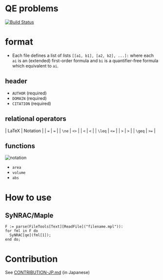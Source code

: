 QE problems
===========

[![Build Status](https://travis-ci.org/hiwane/qe_problems.svg)](https://travis-ci.org/hiwane/qe_problems)

# format

- Each file defines a list of lists `[[a1, b1], [a2, b2], ...]:`
where each `ai` is an (extended) first-order formula and
`bi` is a quantifier-free formula which equivalent to `ai`.

## header

- `AUTHOR` (required)
- `DOMAIN` (required)
- `CITATION` (required)

## relational operators

| LaTeX  | Notation |
| `=`    | `=`      |
| `\ne`  | `<>`     |
| `<`    | `<`      |
| `\leq` | `<=`     |
| `>`    | `>`      |
| `\geq` | `>=`     |

## functions

![notation](https://raw.githubusercontent.com/hiwane/qe_problems/master/img/notation.png)

- `area`
- `volume`
- `abs`

# How to use

## SyNRAC/Maple

```maple
F := parse(FileTools[Text][ReadFile]("filename.mpl")):
for fml in F do
  SyNRAC[qe](fml[1]);
end do;
```

# Contribution

See [CONTRIBUTION-JP.md](https://github.com/hiwane/qe_problems/blob/master/CONTRIBUTING-JP.md) (in Japanese)

<!-- vim: set spell: -->
